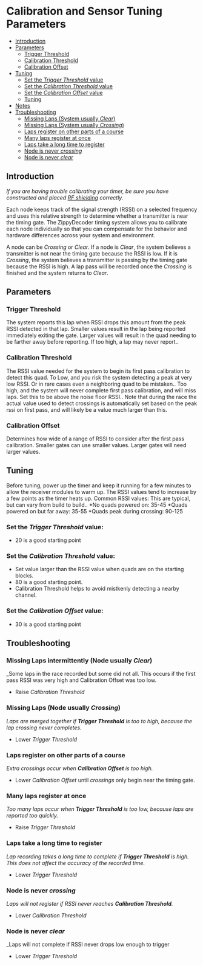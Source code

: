 # Calibration and Sensor Tuning Parameters

- [Introduction](#introduction)
- [Parameters](#parameters)
    - [Trigger Threshold](#trigger-threshold)
    - [Calibration Threshold](#calibration-threshold)
    - [Calibration Offset](#calibration-offset)
- [Tuning](#tuning)
    - [Set the *Trigger Threshold* value](#set-the-trigger-threshold-value)
    - [Set the *Calibration Threshold* value](#set-the-calibration-threshold-value)
    - [Set the *Calibration Offset* value](#set-the-calibration-offset-value)
    - [Tuning](#tuning)
- [Notes](#notes)
- [Troubleshooting](#troubleshooting)
    - [Missing Laps (System usually *Clear*)](#missing-laps-system-usually-clear)
    - [Missing Laps (System usually *Crossing*)](#missing-laps-system-usually-crossing)
    - [Laps register on other parts of a course](#laps-register-on-other-parts-of-a-course)
    - [Many laps register at once](#many-laps-register-at-once)
    - [Laps take a long time to register](#laps-take-a-long-time-to-register)
    - [Node is never *crossing*](#node-is-never-crossing)
    - [Node is never *clear*](#node-is-never-clear)

## Introduction

_If you are having trouble calibrating your timer, be sure you have constructed and placed [RF shielding](Shielding%20and%20Course%20Position.md) correctly._

Each node keeps track of the signal strength (RSSI) on a selected frequency and uses this relative strength to determine whether a transmitter is near the timing gate. The ZippyDecoder timing system allows you to calibrate each node individually so that you can compensate for the behavior and hardware differences across your system and environment.

A node can be *Crossing* or *Clear*. If a node is *Clear*, the system believes a transmitter is not near the timing gate because the RSSI is low. If it is *Crossing*, the system believes a transmitter is passing by the timing gate because the RSSI is high. A lap pass will be recorded once the *Crossing* is finished and the system returns to *Clear*.


## Parameters

### Trigger Threshold 
The system reports this lap when RSSI drops this amount from the peak RSSI detected in that lap.
Smaller values result in the lap being reported immediately exiting the gate. Larger values will result in the quad needing to be farther away before reporting.
If too high, a lap may never report.. 

### Calibration Threshold
The RSSI value needed for the system to begin its first pass calibration to detect this quad. To Low, and you risk the system detecting a peak at very low RSSI. Or in rare cases even a neighboring quad to be mistaken..  Too high, and the system will never complete first pass calibration, and will miss laps.   Set this to be above the noise floor RSSI..
Note that during the race the actual value used to detect crossings is automatically set based on the peak rssi on first pass, and will likely be a value much larger than this.

### Calibration Offset
 Determines how wide of a range of RSSI to consider after the first pass calibration. Smaller gates can use smaller values. Larger gates will need larger values.


## Tuning
Before tuning, power up the timer and keep it running for a few minutes to allow the receiver modules to warm up. The RSSI values tend to increase by a few points as the timer heats up.
Common RSSI values: This are typical, but can vary from build to build..
 *No quads powered on: 35-45 
 *Quads powered on but far away: 35-55 
 *Quads peak during crossing:  90-125 

### Set the *Trigger Threshold* value: 
* 20 is a good starting point

### Set the *Calibration Threshold* value: 
* Set value larger than the RSSI value when quads are on the starting blocks.
* 80 is a good starting point. 
* Calibration Threshold helps to avoid mistkenly detecting a nearby channel.

### Set the *Calibration Offset* value: 
* 30 is a good starting point

## Troubleshooting

### Missing Laps intermittently (Node usually *Clear*)
_Some laps in the race recorded but some did not all. This occurs if the first pass RSSI was very high and Calibration Offset was too low.
* Raise *Calibration Threshold* 

### Missing Laps (Node usually *Crossing*)
_Laps are merged together if **Trigger Threshold** is too to high, because the lap crossing never completes._
* Lower *Trigger Threshold*

### Laps register on other parts of a course
_Extra crossings occur when **Calibration Offset** is too high._
* Lower *Calibration Offset* until *crossings* only begin near the timing gate.

### Many laps register at once
_Too many laps occur when **Trigger Threshold** is too low, because laps are reported too quickly._
* Raise *Trigger Threshold*

### Laps take a long time to register
_Lap recording takes a long time to complete if **Trigger Threshold** is high. This does not affect the accuracy of the recorded time._
* Lower *Trigger Threshold*

### Node is never *crossing*
_Laps will not register if RSSI never reaches **Calibration Threshold**._
* Lower *Calibration Threshold* 

### Node is never *clear*
_Laps will not complete if RSSI never drops low enough to trigger 
* Lower *Trigger Threshold*
